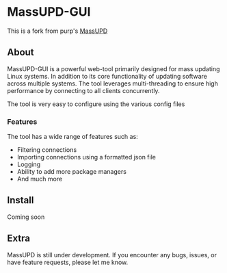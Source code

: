 # MassUPD-GUI
This is a fork from purp's [MassUPD](https://github.com/loserpurp/massupd)

## About
MassUPD-GUI is a powerful web-tool primarily designed for mass updating Linux systems. In addition to its core functionality of updating software across multiple systems. The tool leverages multi-threading to ensure high performance by connecting to all clients concurrently.

The tool is very easy to configure using the various config files

### Features
The tool has a wide range of features such as:

 - Filtering connections
 - Importing connections using a formatted json file
 - Logging
 - Ability to add more package managers
 - And much more

## Install
Coming soon

## Extra
MassUPD is still under development. If you encounter any bugs, issues, or have feature requests, please let me know.
